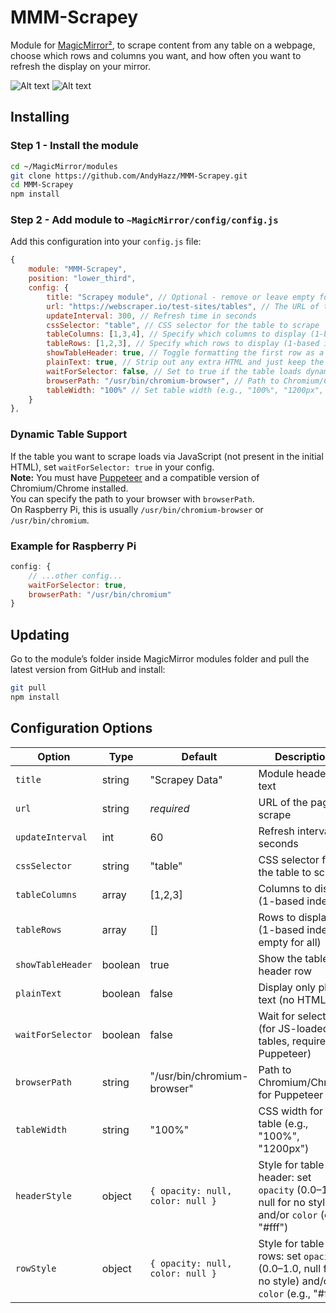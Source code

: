 # MMM-Scrapey

Module for [MagicMirror²](https://github.com/MichMich/MagicMirror/), to scrape content from any table on a webpage, choose which rows and columns you want, and how often you want to refresh the display on your mirror.

![Alt text](/img/demo.png "A preview of the MMM-Scrapey module showing bus times.")
![Alt text](/img/demo-2.png "A preview of the MMM-Scrapey module reading from a scrape test page.")

## Installing

### Step 1 - Install the module
```sh
cd ~/MagicMirror/modules
git clone https://github.com/AndyHazz/MMM-Scrapey.git
cd MMM-Scrapey
npm install
```

### Step 2 - Add module to `~MagicMirror/config/config.js`
Add this configuration into your `config.js` file:
```js
{
    module: "MMM-Scrapey",
    position: "lower_third",
    config: {
        title: "Scrapey module", // Optional - remove or leave empty for no title
        url: "https://webscraper.io/test-sites/tables", // The URL of the page with the table to scrape
        updateInterval: 300, // Refresh time in seconds
        cssSelector: "table", // CSS selector for the table to scrape
        tableColumns: [1,3,4], // Specify which columns to display (1-based index)
        tableRows: [1,2,3], // Specify which rows to display (1-based index), leave empty to show all
        showTableHeader: true, // Toggle formatting the first row as a table header
        plainText: true, // Strip out any extra HTML and just keep the plain text content
        waitForSelector: false, // Set to true if the table loads dynamically via JavaScript
        browserPath: "/usr/bin/chromium-browser", // Path to Chromium/Chrome for Puppeteer (change if needed)
        tableWidth: "100%" // Set table width (e.g., "100%", "1200px", etc.)
    }
},
```

### Dynamic Table Support

If the table you want to scrape loads via JavaScript (not present in the initial HTML), set `waitForSelector: true` in your config.  
**Note:** You must have [Puppeteer](https://pptr.dev/) and a compatible version of Chromium/Chrome installed.  
You can specify the path to your browser with `browserPath`.  
On Raspberry Pi, this is usually `/usr/bin/chromium-browser` or `/usr/bin/chromium`.

### Example for Raspberry Pi
```js
config: {
    // ...other config...
    waitForSelector: true,
    browserPath: "/usr/bin/chromium"
}
```

## Updating
Go to the module’s folder inside MagicMirror modules folder and pull the latest version from GitHub and install:
```sh
git pull
npm install
```

## Configuration Options

| Option            | Type      | Default                        | Description                                                                 |
|-------------------|-----------|--------------------------------|-----------------------------------------------------------------------------|
| `title`           | string    | "Scrapey Data"                 | Module header text                                                          |
| `url`             | string    | *required*                     | URL of the page to scrape                                                   |
| `updateInterval`  | int       | 60                             | Refresh interval in seconds                                                 |
| `cssSelector`     | string    | "table"                        | CSS selector for the table to scrape                                        |
| `tableColumns`    | array     | [1,2,3]                        | Columns to display (1-based index)                                          |
| `tableRows`       | array     | []                             | Rows to display (1-based index, empty for all)                              |
| `showTableHeader` | boolean   | true                           | Show the table header row                                                   |
| `plainText`       | boolean   | false                          | Display only plain text (no HTML)                                           |
| `waitForSelector` | boolean   | false                          | Wait for selector (for JS-loaded tables, requires Puppeteer)                |
| `browserPath`     | string    | "/usr/bin/chromium-browser"    | Path to Chromium/Chrome for Puppeteer                                       |
| `tableWidth`      | string    | "100%"                         | CSS width for the table (e.g., "100%", "1200px")                            |
| `headerStyle`     | object    | `{ opacity: null, color: null }` | Style for table header: set `opacity` (0.0–1.0, null for no style) and/or `color` (e.g., "#fff") |
| `rowStyle`        | object    | `{ opacity: null, color: null }` | Style for table rows: set `opacity` (0.0–1.0, null for no style) and/or `color` (e.g., "#fff")   |
